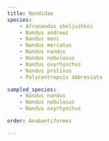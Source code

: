 ```yaml
---
title: Nandidae
species:
    - Afronandus sheljuzhkoi
    - Nandus andrewi
    - Nandus meni
    - Nandus mercatus
    - Nandus nandus
    - Nandus nebulosus
    - Nandus oxyrhynchus
    - Nandus prolixus
    - Polycentropsis abbreviata

sampled_species:
    - Nandus nandus
    - Nandus nebulosus
    - Nandus oxyrhynchus

order: Anabantiformes

---
```

